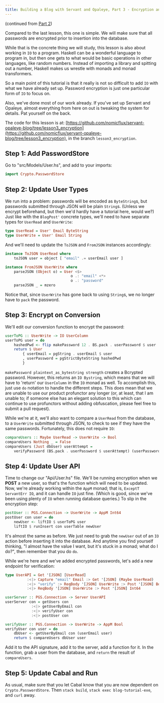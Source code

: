 ```yaml
---
title: Building a Blog with Servant and Opaleye, Part 3 - Encryption and IO
---
```


(continued from [Part 2](2016-08-31-servant-opaleye-part_2.html#disqus-thread))

Compared to the last lesson, this one is simple.  We will make sure that all passwords are encrypted prior to insertion into the database.

While that is the concrete thing we will study, this lesson is also about working in `IO` to a program.  Haskell can be a wonderful language to program in, but then one gets to what would be basic operations in other languages, like random numbers.  Instead of importing a library and spitting out a number, Haskell makes us wrestle with monads and monad transformers.

So a main point of this tutorial is that it really is not so difficult to add `IO` with what we have already set up.  Password encryption is just one particular form of `IO` to focus on.

Also, we've done most of our work already.  If you've set up Servant and Opaleye, almost everything from here on out is tweaking the system for details.  Pat yourself on the back.

The code for this lesson is at: [https://github.com/nomicflux/servant-opaleye-blog/tree/lesson3_encryption](https://github.com/nomicflux/servant-opaleye-blog/tree/lesson3_encryption), in the branch `lesson3_encryption`.

## Step 1: Add PasswordStore

Go to "src/Models/User.hs", and add to your imports:
```haskell
import Crypto.PasswordStore
```

## Step 2: Update User Types

We run into a problem: passwords will be encoded as `ByteString`s, but passwords submitted through JSON will be plain `String`s.  (Unless we encrypt beforehand, but then we'd hardly have a tutorial here, would we?)  Just like with the `BlogPost'` concrete types, we'll need to have separate types for `UserRead` and `UserWrite`:
```haskell
type UserRead = User' Email ByteString
type UserWrite = User' Email String
```
And we'll need to update the `ToJSON` and `FromJSON` instances accordingly:
```haskell
instance ToJSON UserRead where
    toJSON user = object [ "email" .= userEmail user ]

instance FromJSON UserWrite where
    parseJSON (Object o) = User <$>
                              o .: "email" <*>
                              o .: "password"
    parseJSON _ = mzero
```
Notice that, since `UserWrite` has gone back to using `String`s, we no longer have to `pack` the password.

## Step 3: Encrypt on Conversion

We'll edit our conversion function to encrypt the password:
```haskell
userToPG :: UserWrite -> IO UserColumn
userToPG user = do
    hashedPwd <- flip makePassword 12 . BS.pack . userPassword $ user
    return $ User
        { userEmail = pgString . userEmail $ user
        , userPassword = pgStrictByteString hashedPwd
        }
```
`makePassword plaintext_as_bytestring strength` creates a Bcrypted password.  However, this returns an `IO Bystring`, which means that we will have to 'return' our `UserColumn` in the `IO` monad as well.  To accomplish this, just use `do` notation to handle the different steps.  This does mean that we are unable to use our product profunctor any longer (or, at least, that I am unable to; if someone else has an elegant solution to this which can continue to use profunctors without adding obfuscation, please feel free to submit a pull request).

While we're at it, we'll also want to compare a `UserRead` from the database, to a `UserWrite` submitted through JSON, to check to see if they have the same passwords.  Fortunately, this does not require `IO`:
```haskell
compareUsers :: Maybe UserRead -> UserWrite -> Bool
compareUsers Nothing _ = False
compareUsers (Just dbUser) userAttempt =
    verifyPassword (BS.pack . userPassword $ userAttempt) (userPassword dbUser)
```

## Step 4: Update User API

Time to change our "Api/User.hs" file.  We'll be running encryption when we __POST__ a new user, so that's the function which will need to be updated.  Now, we're already working within the `AppM` monad; that is, `ExceptT ServantErr IO`, and it can handle `IO` just fine.  (Which is good, since we've been using plenty of `IO` when running database queries.)  To slip in the encryption step:
```haskell
postUser :: PGS.Connection -> UserWrite -> AppM Int64
postUser con user = do
    newUser <- liftIO $ userToPG user
    liftIO $ runInsert con userTable newUser
```
It's almost the same as before.  We just need to grab the `newUser` out of an `IO` action before inserting it into the database.  And anytime you find yourself thinking, "I almost have the value I want, but it's stuck in a monad; what do I do?", then remember that you do `do`.

While we're here and we've added encrypted passwords, let's add a new endpoint for verification:
```haskell
type UserAPI = Get '[JSON] [UserRead]
          :<|> Capture "email" Email :> Get '[JSON] (Maybe UserRead)
          :<|> "verify" :> ReqBody '[JSON] UserWrite :> Post '[JSON] Bool
          :<|> ReqBody '[JSON] UserWrite :> Post '[JSON] Int64

userServer :: PGS.Connection -> Server UserAPI
userServer con = getUsers con
            :<|> getUserByEmail con
            :<|> verifyUser con
            :<|> postUser con

verifyUser :: PGS.Connection -> UserWrite -> AppM Bool
verifyUser con user = do
    dbUser <- getUserByEmail con (userEmail user)
    return $ compareUsers dbUser user
```
Add it to the API signature, add it to the server, add a function for it.  In the function, grab a user from the database, and `return` the result of `compareUsers`.

## Step 5: Update Cabal and Run

As usual, make sure that you let Cabal know that you are now dependent on `Crypto.PasswordStore`.  Then `stack build`, `stack exec blog-tutorial-exe`, and `curl` away.
